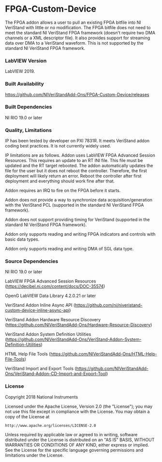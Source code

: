 FPGA-Custom-Device
===================

The FPGA addon allows a user to pull an existing FPGA bitfile into NI VeriStand with little or no modification. The FPGA bitfile does not need to meet the standard NI VeriStand FPGA framework (doesn't require two DMA channels or a XML descriptor file). It also provides support for streaming data over DMA to a VeriStand waveform. This is not supported by the standard NI VeriStand FPGA framework.

### LabVIEW Version ###

LabVIEW 2019.

### Built Availability ###

https://github.com/NIVeriStandAdd-Ons/FPGA-Custom-Device/releases

### Built Dependencies ###

NI RIO 19.0 or later

### Quality, Limitations ###

IP has been tested by developer on PXI 7831R. It meets VeriStand addon coding best practices. It is not currently widely used.

IP limitations are as follows.
Addon uses LabVIEW FPGA Advanced Session Resources. This requires an update to an RT INI file. This file must be updated and the RT target rebooted. The addon automatically updates the file for the user but it does not reboot the controller. Therefore, the first deployment will likely return an error. Reboot the controller after first deployment and everything should work fine after that.

Addon requires an IRQ to fire on the FPGA before it starts.

Addon does not provide a way to synchronize data acquisition/generation with the VeriStand PCL (supported in the standard NI VeriStand FPGA framework).

Addon does not support providing timing for VeriStand (supported in the standard NI VeriStand FPGA framework).

Addon only supports reading and writing FPGA indicators and controls with basic data types. 

Addon only supports reading and writing DMA of SGL data type.

### Source Dependencies ###

NI RIO 19.0 or later

LabVIEW FPGA Advanced Session Resources (https://decibel.ni.com/content/docs/DOC-35574)

OpenG LabVIEW Data Library 4.2.0.21 or later

VeriStand Addon Inline Async API (https://github.com/ni/niveristand-custom-device-inline-async-api)

VeriStand Addon Hardware Resource Discovery (https://github.com/NIVeriStandAdd-Ons/Hardware-Resource-Discovery)

VeriStand Addon System Definition Utilities (https://github.com/NIVeriStandAdd-Ons/VeriStand-Addon-System-Definition-Utilities)

HTML Help File Tools (https://github.com/NIVeriStandAdd-Ons/HTML-Help-File-Tools)

VeriStand Import and Export Tools (https://github.com/NIVeriStandAdd-Ons/VeriStand-Addon-CD-Import-and-Export-Tool)

### License ###
Copyright 2018 National Instruments

Licensed under the Apache License, Version 2.0 (the "License");
you may not use this file except in compliance with the License.
You may obtain a copy of the License at

    http://www.apache.org/licenses/LICENSE-2.0

Unless required by applicable law or agreed to in writing, software
distributed under the License is distributed on an "AS IS" BASIS,
WITHOUT WARRANTIES OR CONDITIONS OF ANY KIND, either express or implied.
See the License for the specific language governing permissions and
limitations under the License.
